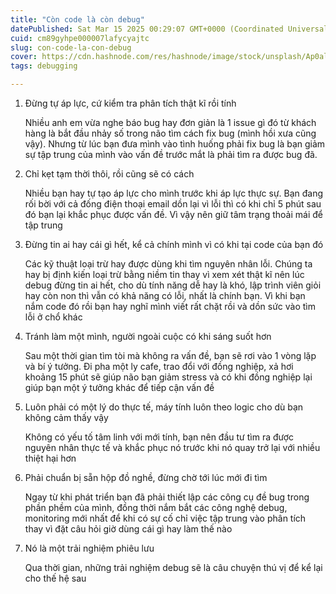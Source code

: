 ```yaml
---
title: "Còn code là còn debug"
datePublished: Sat Mar 15 2025 00:29:07 GMT+0000 (Coordinated Universal Time)
cuid: cm89gyhpe000007lafycyajtc
slug: con-code-la-con-debug
cover: https://cdn.hashnode.com/res/hashnode/image/stock/unsplash/Ap0alm8xpxw/upload/23c1ddb2ec0d712cc322086db26d6e8c.jpeg
tags: debugging

---
```


1. Đừng tự áp lực, cứ kiểm tra phân tích thật kĩ rồi tính
    
    Nhiều anh em vừa nghe báo bug hay đơn giản là 1 issue gì đó từ khách hàng là bắt đầu nhảy số trong não tìm cách fix bug (mình hồi xưa cũng vậy). Nhưng từ lúc bạn đưa mình vào tình huống phải fix bug là bạn giảm sự tập trung của mình vào vấn đề trước mắt là phải tìm ra được bug đã.
    
2. Chỉ kẹt tạm thời thôi, rồi cũng sẽ có cách
    
    Nhiều bạn hay tự tạo áp lực cho mình trước khi áp lực thực sự. Bạn đang rối bời với cả đống điện thoại email dồn lại vì lỗi thì có khi chỉ 5 phút sau đó bạn lại khắc phục được vấn đề. Vì vậy nên giữ tâm trạng thoải mái để tập trung
    
3. Đừng tin ai hay cái gì hết, kể cả chính mình vì có khi tại code của bạn đó
    
    Các kỹ thuật loại trừ hay được dùng khi tìm nguyên nhân lỗi. Chúng ta hay bị định kiến loại trừ bằng niềm tin thay vì xem xét thật kĩ nên lúc debug đừng tin ai hết, cho dù tính năng dễ hay là khó, lập trình viên giỏi hay còn non thì vẫn có khả năng có lỗi, nhất là chính bạn. Vì khi bạn nắm code đó rồi bạn hay nghĩ mình viết rất chặt rồi và dồn sức vào tìm lỗi ở chổ khác
    
4. Tránh làm một mình, người ngoài cuộc có khi sáng suốt hơn
    
    Sau một thời gian tìm tòi mà không ra vấn đề, bạn sẽ rơi vào 1 vòng lặp và bí ý tưởng. Đi pha một ly cafe, trao đổi với đồng nghiệp, xả hơi khoảng 15 phút sẽ giúp não bạn giảm stress và có khi đồng nghiệp lại giúp bạn một ý tưởng khác để tiếp cận vấn đề
    
5. Luôn phải có một lý do thực tế, máy tính luôn theo logic cho dù bạn không cảm thấy vậy
    
    Không có yếu tố tâm linh với mới tính, bạn nên đầu tư tìm ra được nguyên nhân thực tế và khắc phục nó trước khi nó quay trở lại với nhiều thiệt hại hơn
    
6. Phải chuẩn bị sẵn hộp đồ nghề, đừng chờ tới lúc mới đi tìm
    
    Ngay từ khi phát triển bạn đã phải thiết lập các công cụ đề bug trong phần phềm của mình, đồng thời nắm bắt các công nghệ debug, monitoring mới nhất để khi có sự cố chỉ việc tập trung vào phân tích thay vì đặt câu hỏi giờ dùng cái gì hay làm thế nào
    
7. Nó là một trải nghiệm phiêu lưu
    
    Qua thời gian, những trải nghiệm debug sẽ là câu chuyện thú vị để kể lại cho thế hệ sau